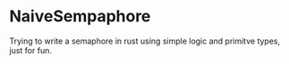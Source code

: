# NaiveSempaphore

Trying to write a semaphore in rust using simple logic and primitve types, just for fun.
